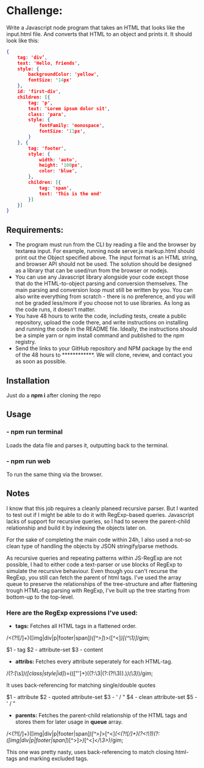 # Challenge:

Write a Javascript node program that takes an HTML that looks like the input.html file.
And converts that HTML to an object and prints it. It should look like this:
```json
{
	tag: 'div’,
	text: 'Hello, friends',
	style: {
		backgroundColor: 'yellow',
		fontSize: '14px'
	},
	id: 'first-div',
	children: [{
		tag: 'p',
		text: 'Lorem ipsum dolor sit',
		class: 'para',
		style: {
			fontFamily: 'monospace',
			fontSize: '11px',
		}
	}, {
		tag: 'footer',
		style: {
			width: 'auto',
			height: '100px',
			color: 'blue',
		},
		children: [{ 
			tag: 'span', 
			text: 'This is the end' 
		}]
	}]
}
```
## Requirements:
- The program must run from the CLI by reading a file and the browser by textarea input.
For example, running node server.js markup.html should print out the Object
specified above. The input format is an HTML string, and browser API should not be
used. The solution should be designed as a library that can be used/run from the
browser or nodejs.
- You can use any Javascript library alongside your code except those that do the
HTML-to-object parsing and conversion themselves. The main parsing and conversion
loop must still be written by you. You can also write everything from scratch - there is no
preference, and you will not be graded less/more if you choose not to use libraries. As
long as the code runs, it doesn't matter.
- You have 48 hours to write the code, including tests, create a public repository, upload
the code there, and write instructions on installing and running the code in the README
file. Ideally, the instructions should be a simple yarn or npm install command and
published to the npm registry.
- Send the links to your GitHub repository and NPM package by the end of the 48 hours
to ************. We will clone, review, and contact you as soon as possible.

## Installation

Just do a **npm i** after cloning the repo

## Usage

### - npm run terminal

Loads the data file and parses it, outputting back to the terminal.

### - npm run web

To run the same thing via the browser.

## Notes

I know that this job requires a cleanly planeed recursive parser. But I wanted to test out if I might be able to do it with RegExp-based queries. Javascript lacks of support for recursive queries, so I had to severe the parent-child relationship and build it by indexing the objects later on.

For the sake of completing the main code within 24h, I also used a not-so clean type of handling the objects by JSON stringify/parse methods.

As recursive queries and repeating patterns within JS-RegExp are not possible, I had to either code a text-parser or use blocks of RegExp to simulate the recursive behaviour. Even though you can't recurse the RegExp, you still can fetch the parent of html tags. I've used the array queue to preserve the relationships of the tree-structure and after flattening trough HTML-tag parsing with RegExp, I've built up the tree starting from bottom-up to the top-level.

### Here are the RegExp expressions I've used:
* __tags:__ Fetches all HTML tags in a flattened order.

/<(?![\/]+)([img|div|p|footer|span]*)([^>]*)>([^<]*)[(^\1)]*/gim;

$1 - tag
$2 - attribute-set
$3 - content

* __attribs:__ Fetches every attribute seperately for each HTML-tag.

/(?:[\s]*)([class|style|id]*)=((["']+)((?:\\3|(?:(?!\3)).)*)(\3)*)/gim;

It uses back-referencing for matching single/double quotes

$1 - attribute
$2 - quoted attribute-set
$3 - ' / "
$4 - clean attribute-set
$5 - ' / "

* __parents:__ Fetches the parent-child relationship of the HTML tags and stores them for later usage in __queue__ array.

/<(?![\/]+)([img|div|p|footer|span]*)[^>]*>[^<]*(<(?![\/]+)(?<!\1)(?:([img|div|p|footer|span]*)[^>]*>)*[^<]*<\/\3>)*/gim;

This one was pretty nasty, uses back-referencing to match closing html-tags and marking excluded tags.
